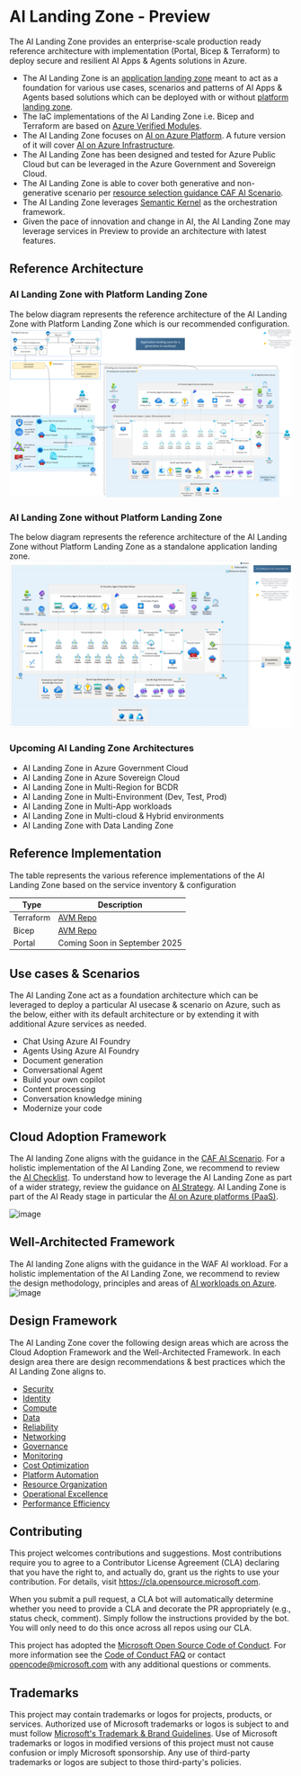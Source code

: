 # AI Landing Zone - Preview

The AI Landing Zone provides an enterprise-scale production ready reference architecture with implementation (Portal, Bicep & Terraform) to deploy secure and resilient AI Apps & Agents solutions in Azure.

- The AI Landing Zone is an [application landing zone](https://learn.microsoft.com/en-us/azure/cloud-adoption-framework/ready/landing-zone/#platform-landing-zones-vs-application-landing-zones) meant to act as a foundation for various use cases, scenarios and patterns of AI Apps & Agents based solutions which can be deployed with or without [platform landing zone](https://learn.microsoft.com/en-us/azure/cloud-adoption-framework/ready/landing-zone/#platform-landing-zones-vs-application-landing-zones).
- The IaC implementations of the AI Landing Zone i.e. Bicep and Terraform are based on [Azure Verified Modules](https://aka.ms/AVM).
- The AI Landing Zone focuses on [AI on Azure Platform](https://learn.microsoft.com/en-us/azure/cloud-adoption-framework/scenarios/ai/platform/architectures). A future version of it will cover [AI on Azure Infrastructure](https://learn.microsoft.com/en-us/azure/cloud-adoption-framework/scenarios/ai/infrastructure/cycle-cloud).
- The AI Landing Zone has been designed and tested for Azure Public Cloud but can be leveraged in the Azure Government and Sovereign Cloud.
- The AI Landing Zone is able to cover both generative and non-generative scenario per [resource selection guidance CAF AI Scenario](https://learn.microsoft.com/en-us/azure/cloud-adoption-framework/scenarios/ai/platform/resource-selection).
- The AI Landing Zone leverages [Semantic Kernel](https://learn.microsoft.com/en-us/semantic-kernel/overview/) as the orchestration framework.
- Given the pace of innovation and change in AI, the AI Landing Zone may leverage services in Preview to provide an architecture with latest features.

## Reference Architecture

### AI Landing Zone with Platform Landing Zone
The below diagram represents the reference architecture of the AI Landing Zone with Platform Landing Zone which is our recommended configuration.
![image](/media/AI-Landing-Zone-with-platform.png)

### AI Landing Zone without Platform Landing Zone
The below diagram represents the reference architecture of the AI Landing Zone without Platform Landing Zone as a standalone application landing zone.
![image](/media/AI-Landing-Zone-without-platform.png)

### Upcoming AI Landing Zone Architectures
- AI Landing Zone in Azure Government Cloud
- AI Landing Zone in Azure Sovereign Cloud
- AI Landing Zone in Multi-Region for BCDR
- AI Landing Zone in Multi-Environment (Dev, Test, Prod)
- AI Landing Zone in Multi-App workloads
- AI Landing Zone in Multi-cloud & Hybrid environments
- AI Landing Zone with Data Landing Zone

## Reference Implementation

The table represents the various reference implementations of the AI Landing Zone based on the service inventory & configuration

| Type | Description |
| ----------- | ----------- |
| Terraform | [AVM Repo](https://github.com/Azure/terraform-azurerm-avm-ptn-aiml-landing-zone) |
| Bicep | [AVM Repo](https://github.com/Azure/terraform-azurerm-avm-ptn-aiml-landing-zone) |
| Portal | Coming Soon in September 2025 |

## Use cases & Scenarios
The AI Landing Zone act as a foundation architecture which can be leveraged to deploy a particular AI usecase & scenario on Azure, such as the below, either with its default architecture or by extending it with additional Azure services as needed.

- Chat Using Azure AI Foundry
- Agents Using Azure AI Foundry
- Document generation
- Conversational Agent
- Build your own copilot
- Content processing
- Conversation knowledge mining
- Modernize your code

## Cloud Adoption Framework
The AI landing Zone aligns with the guidance in the [CAF AI Scenario](https://learn.microsoft.com/en-us/azure/cloud-adoption-framework/scenarios/ai/). For a holistic implementation of the AI Landing Zone, we recommend to review the [AI Checklist](https://learn.microsoft.com/en-us/azure/cloud-adoption-framework/scenarios/ai/#ai-checklists). To understand how to leverage the AI Landing Zone as part of a wider strategy, review the guidance on [AI Strategy](https://learn.microsoft.com/en-us/azure/cloud-adoption-framework/scenarios/ai/strategy). AI Landing Zone is part of the AI Ready stage in particular the [AI on Azure platforms (PaaS)](https://learn.microsoft.com/en-us/azure/cloud-adoption-framework/scenarios/ai/platform/architectures).

![image](https://learn.microsoft.com/en-us/azure/cloud-adoption-framework/scenarios/ai/images/ai-ready.svg)

## Well-Architected Framework
The AI landing Zone aligns with the guidance in the WAF AI workload. For a holistic implementation of the AI Landing Zone, we recommend to review the design methodology, principles and areas of [AI workloads on Azure](https://learn.microsoft.com/en-us/azure/well-architected/ai/).
![image](https://learn.microsoft.com/en-us/azure/well-architected/ai/images/ai-architecture-pattern.png)

## Design Framework
The AI Landing Zone cover the following design areas which are across the Cloud Adoption Framework and the Well-Architected Framework. In each design area there are design recommendations & best practices which the AI Landing Zone aligns to.

- [Security](/docs/Security.md)
- [Identity](/docs/Identity.md)
- [Compute](/docs/Compute.md)
- [Data](/docs/Data.md)
- [Reliability](/docs/Reliability.md)
- [Networking](/docs/Networking.md)
- [Governance](/docs/Governance.md)
- [Monitoring](/docs/Monitoring.md)
- [Cost Optimization](/docs/Cost-Optimization.md)
- [Platform Automation](/docs/Platform-Automation.md)
- [Resource Organization](/docs/Resource-Organization.md)
- [Operational Excellence](/docs/Operational-Excellence.md)
- [Performance Efficiency](/docs/Performance-Efficiency.md)

## Contributing

This project welcomes contributions and suggestions.  Most contributions require you to agree to a
Contributor License Agreement (CLA) declaring that you have the right to, and actually do, grant us
the rights to use your contribution. For details, visit https://cla.opensource.microsoft.com.

When you submit a pull request, a CLA bot will automatically determine whether you need to provide
a CLA and decorate the PR appropriately (e.g., status check, comment). Simply follow the instructions
provided by the bot. You will only need to do this once across all repos using our CLA.

This project has adopted the [Microsoft Open Source Code of Conduct](https://opensource.microsoft.com/codeofconduct/).
For more information see the [Code of Conduct FAQ](https://opensource.microsoft.com/codeofconduct/faq/) or
contact [opencode@microsoft.com](mailto:opencode@microsoft.com) with any additional questions or comments.

## Trademarks

This project may contain trademarks or logos for projects, products, or services. Authorized use of Microsoft 
trademarks or logos is subject to and must follow 
[Microsoft's Trademark & Brand Guidelines](https://www.microsoft.com/en-us/legal/intellectualproperty/trademarks/usage/general).
Use of Microsoft trademarks or logos in modified versions of this project must not cause confusion or imply Microsoft sponsorship.
Any use of third-party trademarks or logos are subject to those third-party's policies.
